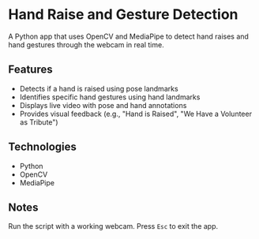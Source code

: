 # Hand Raise and Gesture Detection

A Python app that uses OpenCV and MediaPipe to detect hand raises and hand gestures through the webcam in real time.

## Features
- Detects if a hand is raised using pose landmarks
- Identifies specific hand gestures using hand landmarks
- Displays live video with pose and hand annotations
- Provides visual feedback (e.g., "Hand is Raised", "We Have a Volunteer as Tribute")

## Technologies
- Python
- OpenCV
- MediaPipe

## Notes
Run the script with a working webcam. Press `Esc` to exit the app.
